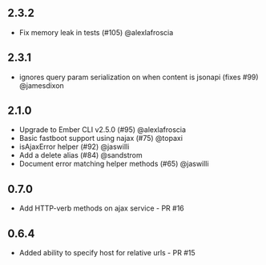 ## 2.3.2

- Fix memory leak in tests (#105) @alexlafroscia

## 2.3.1

- ignores query param serialization on when content is jsonapi (fixes #99) @jamesdixon

## 2.1.0

- Upgrade to Ember CLI v2.5.0 (#95) @alexlafroscia
- Basic fastboot support using najax (#75) @topaxi
- isAjaxError helper (#92) @jaswilli
- Add a delete alias (#84) @sandstrom
- Document error matching helper methods (#65) @jaswilli

## 0.7.0

- Add HTTP-verb methods on ajax service - PR #16

## 0.6.4

- Added ability to specify host for relative urls - PR #15
